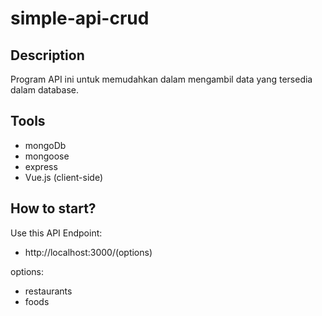 # simple-api-crud

## Description

Program API ini untuk memudahkan dalam mengambil data yang tersedia dalam database.

## Tools

* mongoDb
* mongoose
* express
* Vue.js (client-side)

## How to start?

Use this API Endpoint:

* http://localhost:3000/(options)

options:
* restaurants
* foods